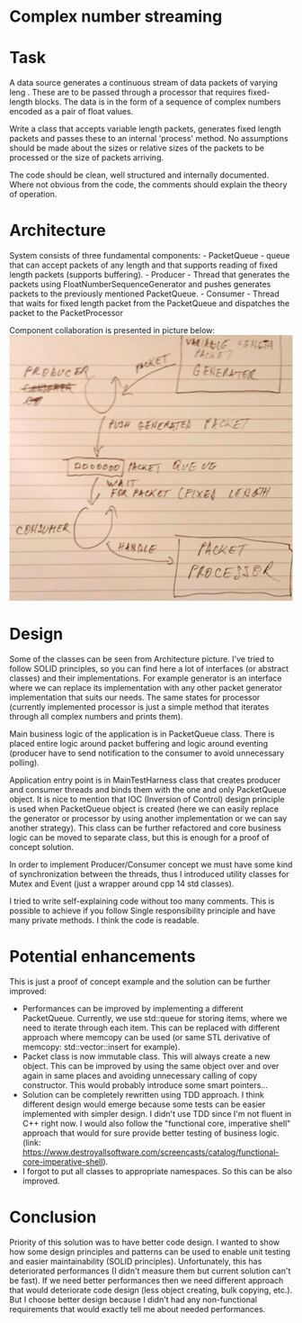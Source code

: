 # Complex number streaming
# Task
A data source generates a continuous stream of data packets of varying leng . These are to be passed through a processor that requires fixed-length blocks. The data is in the form of a sequence of complex numbers encoded as a pair of float values.

Write a class that accepts variable length packets, generates fixed length packets and passes these to an internal 'process' method. No assumptions should be made about the sizes or relative sizes of the packets to be processed or the size of packets arriving.

The code should be clean, well structured and internally documented. Where not obvious from the code, the comments should explain the theory of operation.
# Architecture
System consists of three fundamental components:
    - PacketQueue - queue that can accept packets of any length and that supports reading of fixed length packets (supports buffering).
    - Producer - Thread that generates the packets using FloatNumberSequenceGenerator and pushes generates packets to the previously mentioned PacketQueue.
    - Consumer - Thread that waits for fixed length packet from the PacketQueue and dispatches the packet to the PacketProcessor
 
Component collaboration is presented in picture below:
![alt text](https://github.com/culaja/CppDsp/blob/master/Architecture.png)

# Design
Some of the classes can be seen from Architecture picture. I've tried to follow SOLID principles, so you can find here a lot of interfaces (or abstract classes) and their implementations. For example generator is an interface where we can replace its implementation with any other packet generator implementation that suits our needs. The same states for processor (currently implemented processor is just a simple method that iterates through all complex numbers and prints them).

Main business logic of the application is in PacketQueue class. There is placed entire logic around packet buffering and logic around eventing (producer have to send notification to the consumer to avoid unnecessary polling).

Application entry point is in MainTestHarness class that creates producer and consumer threads and binds them with the one and only PacketQueue object. It is nice to mention that IOC (Inversion of Control) design principle is used when PacketQueue object is created (here we can easily replace the generator or processor by using another implementation or we can say another strategy). This class can be further refactored and core business logic can be moved to separate class, but this is enough for a proof of concept solution.

In order to implement Producer/Consumer concept we must have some kind of synchronization between the threads, thus I introduced utility classes for Mutex and Event (just a wrapper around cpp 14 std classes).

I tried to write self-explaining code without too many comments. This is possible to achieve if you follow Single responsibility principle and have many private methods. I think the code is readable.

# Potential enhancements
This is just a proof of concept example and the solution can be further improved:
- Performances can be improved by implementing a different PacketQueue. Currently, we use std::queue<float> for storing items, where we need to iterate through each item. This can be replaced with different approach where memcopy can be used (or same STL derivative of memcopy: std::vector::insert for example).
- Packet class is now immutable class. This will always create a new object. This can be improved by using the same object over and over again in same places and avoiding unnecessary calling of copy constructor. This would probably introduce some smart pointers...
- Solution can be completely rewritten using TDD approach. I think different design would emerge because some tests can be easier implemented with simpler design. I didn't use TDD since I'm not fluent in C++ right now. I would also follow the "functional core, imperative shell" approach that would for sure provide better testing of business logic. (link: https://www.destroyallsoftware.com/screencasts/catalog/functional-core-imperative-shell).
- I forgot to put all classes to appropriate namespaces. So this can be also improved.

# Conclusion
Priority of this solution was to have better code design. I wanted to show how some design principles and patterns can be used to enable unit testing and easier maintainability (SOLID principles). Unfortunately, this has deteriorated performances (I didn't measure them but current solution can't be fast). If we need better performances then we need different approach that would deteriorate code design (less object creating, bulk copying, etc.). But I choose better design because I didn't had any non-functional requirements that would exactly tell me about needed performances.
